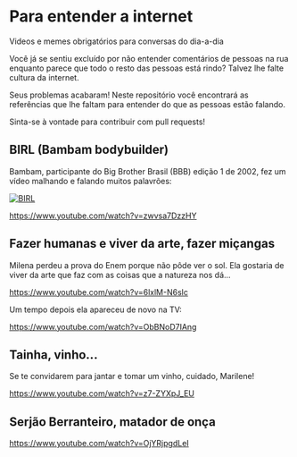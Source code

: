 # Para entender a internet
Videos e memes obrigatórios para conversas do dia-a-dia

Você já se sentiu excluído por não entender comentários de pessoas na rua enquanto parece que todo o resto das pessoas está rindo? Talvez lhe falte cultura da internet.

Seus problemas acabaram! Neste repositório você encontrará as referências que lhe faltam para entender do que as pessoas estão falando.

Sinta-se à vontade para contribuir com pull requests!


## BIRL (Bambam bodybuilder)

Bambam, participante do Big Brother Brasil (BBB) edição 1 de 2002, fez um vídeo malhando e falando muitos palavrões:

[![BIRL](http://img.youtube.com/vi/zwvsa7DzzHY/0.jpg)](http://www.youtube.com/watch?v=zwvsa7DzzHY)

https://www.youtube.com/watch?v=zwvsa7DzzHY


## Fazer humanas e viver da arte, fazer miçangas

Milena perdeu a prova do Enem porque não pôde ver o sol. Ela gostaria de viver da arte que faz com as coisas que a natureza nos dá...

https://www.youtube.com/watch?v=6lxlM-N6slc

Um tempo depois ela apareceu de novo na TV:

https://www.youtube.com/watch?v=ObBNoD7IAng


## Tainha, vinho...

Se te convidarem para jantar e tomar um vinho, cuidado, Marilene!

https://www.youtube.com/watch?v=z7-ZYXpJ_EU


## Serjão Berranteiro, matador de onça

https://www.youtube.com/watch?v=OjYRjpgdLeI

